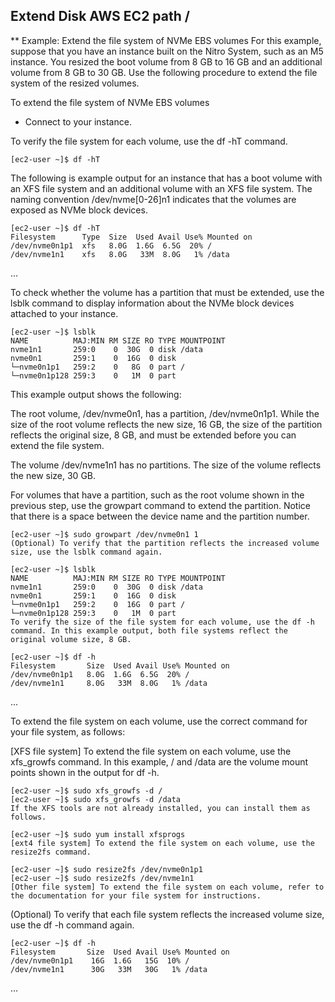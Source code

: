 ## Extend Disk AWS EC2 path /

** Example: Extend the file system of NVMe EBS volumes
For this example, suppose that you have an instance built on the Nitro System, such as an M5 instance. You resized the boot volume from 8 GB to 16 GB and an additional volume from 8 GB to 30 GB. Use the following procedure to extend the file system of the resized volumes.

To extend the file system of NVMe EBS volumes

- Connect to your instance.

To verify the file system for each volume, use the df -hT command.
```
[ec2-user ~]$ df -hT
```
The following is example output for an instance that has a boot volume with an XFS file system and an additional volume with an XFS file system. The naming convention /dev/nvme[0-26]n1 indicates that the volumes are exposed as NVMe block devices.
```
[ec2-user ~]$ df -hT
Filesystem      Type  Size  Used Avail Use% Mounted on
/dev/nvme0n1p1  xfs   8.0G  1.6G  6.5G  20% /
/dev/nvme1n1    xfs   8.0G   33M  8.0G   1% /data
```
...

To check whether the volume has a partition that must be extended, use the lsblk command to display information about the NVMe block devices attached to your instance.
```
[ec2-user ~]$ lsblk
NAME          MAJ:MIN RM SIZE RO TYPE MOUNTPOINT
nvme1n1       259:0    0  30G  0 disk /data
nvme0n1       259:1    0  16G  0 disk
└─nvme0n1p1   259:2    0   8G  0 part /
└─nvme0n1p128 259:3    0   1M  0 part
```
This example output shows the following:

The root volume, /dev/nvme0n1, has a partition, /dev/nvme0n1p1. While the size of the root volume reflects the new size, 16 GB, the size of the partition reflects the original size, 8 GB, and must be extended before you can extend the file system.

The volume /dev/nvme1n1 has no partitions. The size of the volume reflects the new size, 30 GB.

For volumes that have a partition, such as the root volume shown in the previous step, use the growpart command to extend the partition. Notice that there is a space between the device name and the partition number.

```
[ec2-user ~]$ sudo growpart /dev/nvme0n1 1
(Optional) To verify that the partition reflects the increased volume size, use the lsblk command again.

[ec2-user ~]$ lsblk
NAME          MAJ:MIN RM SIZE RO TYPE MOUNTPOINT
nvme1n1       259:0    0  30G  0 disk /data
nvme0n1       259:1    0  16G  0 disk
└─nvme0n1p1   259:2    0  16G  0 part /
└─nvme0n1p128 259:3    0   1M  0 part
To verify the size of the file system for each volume, use the df -h command. In this example output, both file systems reflect the original volume size, 8 GB.

[ec2-user ~]$ df -h
Filesystem       Size  Used Avail Use% Mounted on
/dev/nvme0n1p1   8.0G  1.6G  6.5G  20% /
/dev/nvme1n1     8.0G   33M  8.0G   1% /data
```

...

To extend the file system on each volume, use the correct command for your file system, as follows:

[XFS file system] To extend the file system on each volume, use the xfs_growfs command. In this example, / and /data are the volume mount points shown in the output for df -h.

```
[ec2-user ~]$ sudo xfs_growfs -d /
[ec2-user ~]$ sudo xfs_growfs -d /data
If the XFS tools are not already installed, you can install them as follows.

[ec2-user ~]$ sudo yum install xfsprogs
[ext4 file system] To extend the file system on each volume, use the resize2fs command.

[ec2-user ~]$ sudo resize2fs /dev/nvme0n1p1
[ec2-user ~]$ sudo resize2fs /dev/nvme1n1
[Other file system] To extend the file system on each volume, refer to the documentation for your file system for instructions.
```
(Optional) To verify that each file system reflects the increased volume size, use the df -h command again.
```
[ec2-user ~]$ df -h
Filesystem       Size  Used Avail Use% Mounted on
/dev/nvme0n1p1    16G  1.6G   15G  10% /
/dev/nvme1n1      30G   33M   30G   1% /data
```
...
